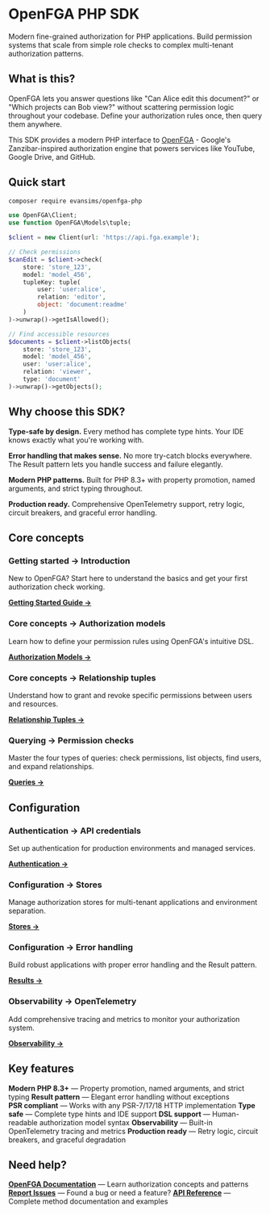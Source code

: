 # OpenFGA PHP SDK

Modern fine-grained authorization for PHP applications. Build permission systems that scale from simple role checks to complex multi-tenant authorization patterns.

## What is this?

OpenFGA lets you answer questions like "Can Alice edit this document?" or "Which projects can Bob view?" without scattering permission logic throughout your codebase. Define your authorization rules once, then query them anywhere.

This SDK provides a modern PHP interface to [OpenFGA](https://openfga.dev) - Google's Zanzibar-inspired authorization engine that powers services like YouTube, Google Drive, and GitHub.

## Quick start

```bash
composer require evansims/openfga-php
```

```php
use OpenFGA\Client;
use function OpenFGA\Models\tuple;

$client = new Client(url: 'https://api.fga.example');

// Check permissions
$canEdit = $client->check(
    store: 'store_123',
    model: 'model_456', 
    tupleKey: tuple(
        user: 'user:alice',
        relation: 'editor', 
        object: 'document:readme'
    )
)->unwrap()->getIsAllowed();

// Find accessible resources
$documents = $client->listObjects(
    store: 'store_123',
    model: 'model_456',
    user: 'user:alice',
    relation: 'viewer',
    type: 'document'
)->unwrap()->getObjects();
```

## Why choose this SDK?

**Type-safe by design.** Every method has complete type hints. Your IDE knows exactly what you're working with.

**Error handling that makes sense.** No more try-catch blocks everywhere. The Result pattern lets you handle success and failure elegantly.

**Modern PHP patterns.** Built for PHP 8.3+ with property promotion, named arguments, and strict typing throughout.

**Production ready.** Comprehensive OpenTelemetry support, retry logic, circuit breakers, and graceful error handling.

## Core concepts

### Getting started → Introduction

New to OpenFGA? Start here to understand the basics and get your first authorization check working.

**[Getting Started Guide →](Introduction.md)**

### Core concepts → Authorization models

Learn how to define your permission rules using OpenFGA's intuitive DSL.

**[Authorization Models →](Models.md)**

### Core concepts → Relationship tuples

Understand how to grant and revoke specific permissions between users and resources.

**[Relationship Tuples →](Tuples.md)**

### Querying → Permission checks

Master the four types of queries: check permissions, list objects, find users, and expand relationships.

**[Queries →](Queries.md)**

## Configuration

### Authentication → API credentials

Set up authentication for production environments and managed services.

**[Authentication →](Authentication.md)**

### Configuration → Stores

Manage authorization stores for multi-tenant applications and environment separation.

**[Stores →](Stores.md)**

### Configuration → Error handling

Build robust applications with proper error handling and the Result pattern.

**[Results →](Results.md)**

### Observability → OpenTelemetry

Add comprehensive tracing and metrics to monitor your authorization system.

**[Observability →](Observability.md)**

## Key features

**Modern PHP 8.3+** — Property promotion, named arguments, and strict typing
**Result pattern** — Elegant error handling without exceptions  
**PSR compliant** — Works with any PSR-7/17/18 HTTP implementation
**Type safe** — Complete type hints and IDE support
**DSL support** — Human-readable authorization model syntax
**Observability** — Built-in OpenTelemetry tracing and metrics
**Production ready** — Retry logic, circuit breakers, and graceful degradation

## Need help?

**[OpenFGA Documentation](https://openfga.dev/docs)** — Learn authorization concepts and patterns
**[Report Issues](https://github.com/evansims/openfga-php/issues)** — Found a bug or need a feature?
**[API Reference](API/)** — Complete method documentation and examples
